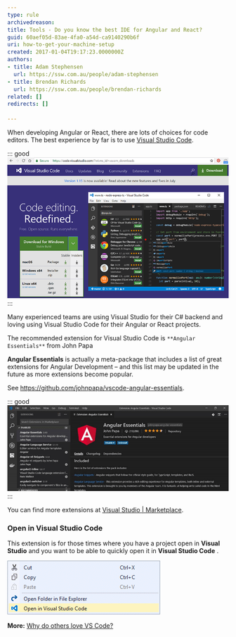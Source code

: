 ```yaml
---
type: rule
archivedreason: 
title: Tools - Do you know the best IDE for Angular and React?
guid: 60aef05d-83ae-4fa0-a54d-ca9140290b6f
uri: how-to-get-your-machine-setup
created: 2017-01-04T19:17:23.0000000Z
authors:
- title: Adam Stephensen
  url: https://ssw.com.au/people/adam-stephensen
- title: Brendan Richards
  url: https://ssw.com.au/people/brendan-richards
related: []
redirects: []

---
```


When developing Angular or React, there are lots of choices for code editors. The best experience by far is to use [Visual Studio Code](https://visualstudio.microsoft.com/downloads/).   

<!--endintro-->


::: good  
![Figure: Good Example - Visual Studio Code is a free, lightweight IDE that runs on Windows, Linux and OS X. Visual Studio Code is the IDE of choice for many Angular developers and has lots of great extensions for Angular](angular-machine-setup-1.png)  
:::

Many experienced teams are using Visual Studio for their C# backend and loving using Visual Studio Code for their Angular or React projects.

The recommended extension for Visual Studio Code is ` **Angular Essentials** ` from John Papa

**Angular Essentials** is actually a meta-package that includes a list of great extensions for Angular Development – and this list may be updated in the future as more extensions become popular.

See     https://github.com/johnpapa/vscode-angular-essentials.


::: good  
![Figure: Good Example – the Angular Essentials extension will install a great suite of extensions to support Angular development](angular-machine-setup-2.png)  
:::

You can find more extensions at [Visual Studio | Marketplace](https://marketplace.visualstudio.com/).

### Open in Visual Studio Code

This extension is for those times where you have a project open in      **Visual Studio** and you want to be able to quickly open it in      **Visual Studio Code** .

![Figure: Get to Visual Studio Code quickly from within Visual Studio -        Open in Visual Studio Code extension](open-in-vscode.png)  

**More:** [Why do others love VS Code?](https://stackshare.io/posts/why-developers-love-visual-studio-code)
